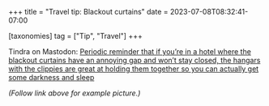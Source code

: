 +++
title = "Travel tip: Blackout curtains"
date = 2023-07-08T08:32:41-07:00

[taxonomies]
tag = ["Tip", "Travel"]
+++

Tindra on Mastodon: [Periodic reminder that if you’re in a hotel where the blackout curtains have an annoying gap and won’t stay closed, the hangars with the clippies are great at holding them together so you can actually get some darkness and sleep](https://infosec.exchange/@TindrasGrove/110675503809416657)

<!-- more -->

_(Follow link above for example picture.)_